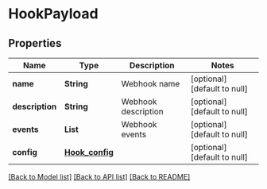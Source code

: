 # HookPayload
## Properties

| Name | Type | Description | Notes |
|------------ | ------------- | ------------- | -------------|
| **name** | **String** | Webhook name | [optional] [default to null] |
| **description** | **String** | Webhook description | [optional] [default to null] |
| **events** | **List** | Webhook events | [optional] [default to null] |
| **config** | [**Hook_config**](Hook_config.md) |  | [optional] [default to null] |

[[Back to Model list]](../README.md#documentation-for-models) [[Back to API list]](../README.md#documentation-for-api-endpoints) [[Back to README]](../README.md)

